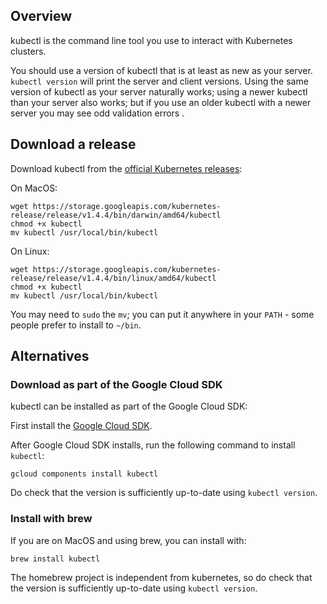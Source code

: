 ---
---

<style>
li>.highlighter-rouge {position:relative; top:3px;}
</style>

## Overview

kubectl is the command line tool you use to interact with Kubernetes clusters.

You should use a version of kubectl that is at least as new as your server.
`kubectl version` will print the server and client versions.  Using the same version of kubectl
as your server naturally works; using a newer kubectl than your server also works; but if you use
an older kubectl with a newer server you may see odd validation errors .

## Download a release

Download kubectl from the [official Kubernetes releases](https://console.cloud.google.com/storage/browser/kubernetes-release/release/):

On MacOS:

```shell
wget https://storage.googleapis.com/kubernetes-release/release/v1.4.4/bin/darwin/amd64/kubectl
chmod +x kubectl
mv kubectl /usr/local/bin/kubectl
```

On Linux:

```shell
wget https://storage.googleapis.com/kubernetes-release/release/v1.4.4/bin/linux/amd64/kubectl
chmod +x kubectl
mv kubectl /usr/local/bin/kubectl
```


You may need to `sudo` the `mv`; you can put it anywhere in your `PATH` - some people prefer to install to `~/bin`.


## Alternatives

### Download as part of the Google Cloud SDK

kubectl can be installed as part of the Google Cloud SDK:

First install the [Google Cloud SDK](https://cloud.google.com/sdk/).

After Google Cloud SDK installs, run the following command to install `kubectl`:

```shell
gcloud components install kubectl
```

Do check that the version is sufficiently up-to-date using `kubectl version`.

### Install with brew

If you are on MacOS and using brew, you can install with:

```shell
brew install kubectl
```

The homebrew project is independent from kubernetes, so do check that the version is
sufficiently up-to-date using `kubectl version`.